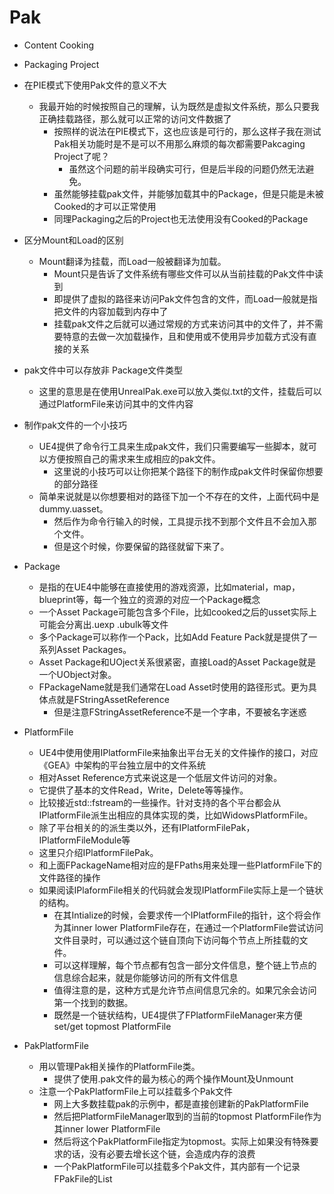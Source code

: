 # Pak
- Content Cooking
- Packaging Project

- 在PIE模式下使用Pak文件的意义不大
  - 我最开始的时候按照自己的理解，认为既然是虚拟文件系统，那么只要我正确挂载路径，那么就可以正常的访问文件数据了
    - 按照样的说法在PIE模式下，这也应该是可行的，那么这样子我在测试Pak相关功能时是不是可以不用那么麻烦的每次都需要Pakcaging Project了呢？
      - 虽然这个问题的前半段确实可行，但是后半段的问题仍然无法避免。
    - 虽然能够挂载pak文件，并能够加载其中的Package，但是只能是未被Cooked的才可以正常使用
    - 同理Packaging之后的Project也无法使用没有Cooked的Package

- 区分Mount和Load的区别
  - Mount翻译为挂载，而Load一般被翻译为加载。
    - Mount只是告诉了文件系统有哪些文件可以从当前挂载的Pak文件中读到
    - 即提供了虚拟的路径来访问Pak文件包含的文件，而Load一般就是指把文件的内容加载到内存中了
    - 挂载pak文件之后就可以通过常规的方式来访问其中的文件了，并不需要特意的去做一次加载操作，且和使用或不使用异步加载方式没有直接的关系

- pak文件中可以存放非 Package文件类型
  - 这里的意思是在使用UnrealPak.exe可以放入类似.txt的文件，挂载后可以通过PlatformFile来访问其中的文件内容

- 制作pak文件的一个小技巧
  - UE4提供了命令行工具来生成pak文件，我们只需要编写一些脚本，就可以方便按照自己的需求来生成相应的pak文件。
    - 这里说的小技巧可以让你把某个路径下的制作成pak文件时保留你想要的部分路径
  - 简单来说就是以你想要相对的路径下加一个不存在的文件，上面代码中是dummy.uasset。
    - 然后作为命令行输入的时候，工具提示找不到那个文件且不会加入那个文件。
    - 但是这个时候，你要保留的路径就留下来了。

- Package
  - 是指的在UE4中能够在直接使用的游戏资源，比如material，map，blueprint等，每一个独立的资源的对应一个Package概念
  - 一个Asset Package可能包含多个File，比如cooked之后的usset实际上可能会分离出.uexp .ubulk等文件
  - 多个Package可以称作一个Pack，比如Add Feature Pack就是提供了一系列Asset Packages。
  - Asset Package和UOject关系很紧密，直接Load的Asset Package就是一个UObject对象。
  - FPackageName就是我们通常在Load Asset时使用的路径形式。更为具体点就是FStringAssetReference
    - 但是注意FStringAssetReference不是一个字串，不要被名字迷惑

- PlatformFile
  - UE4中使用使用IPlatformFile来抽象出平台无关的文件操作的接口，对应《GEA》中架构的平台独立层中的文件系统
  - 相对Asset Reference方式来说这是一个低层文件访问的对象。
  - 它提供了基本的文件Read，Write，Delete等等操作。
  - 比较接近std::fstream的一些操作。针对支持的各个平台都会从IPlatformFile派生出相应的具体实现的类，比如WidowsPlatformFile。
  - 除了平台相关的的派生类以外，还有IPlatformFilePak，IPlatformFileModule等
  - 这里只介绍IPlatformFilePak。
  - 和上面FPackageName相对应的是FPaths用来处理一些PlatformFile下的文件路径的操作
  - 如果阅读IPlaformFile相关的代码就会发现IPlatformFile实际上是一个链状的结构。
      - 在其Intialize的时候，会要求传一个IPlatformFile的指针，这个将会作为其inner lower PlatformFile存在，在通过一个PlatformFile尝试访问文件目录时，可以通过这个链自顶向下访问每个节点上所挂载的文件。
      - 可以这样理解，每个节点都有包含一部分文件信息，整个链上节点的信息综合起来，就是你能够访问的所有文件信息
      - 值得注意的是，这种方式是允许节点间信息冗余的。如果冗余会访问第一个找到的数据。
      - 既然是一个链状结构，UE4提供了FPlatformFileManager来方便set/get topmost PlatformFile

- PakPlatformFile
  - 用以管理Pak相关操作的PlatformFile类。
    - 提供了使用.pak文件的最为核心的两个操作Mount及Unmount
  - 注意一个PakPlatformFile上可以挂载多个Pak文件
    - 网上大多数挂载pak的示例中，都是直接创建新的PakPlatformFile
    - 然后把PlatformFileManager取到的当前的topmost PlatformFile作为其inner lower PlatformFile
    - 然后将这个PakPlatformFile指定为topmost。实际上如果没有特殊要求的话，没有必要去增长这个链，会造成内存的浪费
    - 一个PakPlatformFile可以挂载多个Pak文件，其内部有一个记录FPakFile的List
